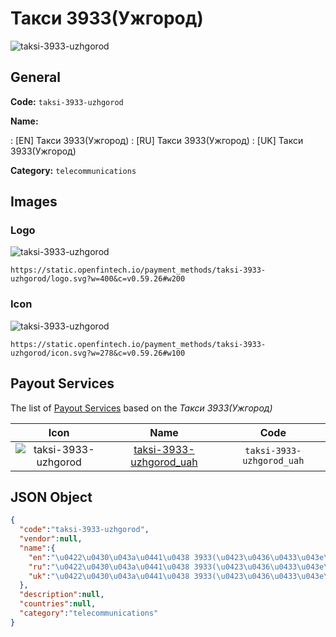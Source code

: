 
# Такси 3933(Ужгород) 
![taksi-3933-uzhgorod](https://static.openfintech.io/payment_methods/taksi-3933-uzhgorod/logo.svg?w=400&c=v0.59.26#w200)  

## General 
**Code:** `taksi-3933-uzhgorod` 
 
**Name:** 
 
:	[EN] Такси 3933(Ужгород) 
:	[RU] Такси 3933(Ужгород) 
:	[UK] Такси 3933(Ужгород) 
 
**Category:** `telecommunications` 
 

## Images 

### Logo 
![taksi-3933-uzhgorod](https://static.openfintech.io/payment_methods/taksi-3933-uzhgorod/logo.svg?w=400&c=v0.59.26#w200)  

```
https://static.openfintech.io/payment_methods/taksi-3933-uzhgorod/logo.svg?w=400&c=v0.59.26#w200
```  

### Icon 
![taksi-3933-uzhgorod](https://static.openfintech.io/payment_methods/taksi-3933-uzhgorod/icon.svg?w=278&c=v0.59.26#w100)  

```
https://static.openfintech.io/payment_methods/taksi-3933-uzhgorod/icon.svg?w=278&c=v0.59.26#w100
```  

## Payout Services 
 
The list of [Payout Services](/payout-services/) based on the _Такси 3933(Ужгород)_ 

|Icon|Name|Code| 
|:---:|:---:|:---:| 
|![taksi-3933-uzhgorod](https://static.openfintech.io/payout_methods/taksi-3933-uzhgorod/icon.svg?w=278&c=v0.59.26#w40) |[taksi-3933-uzhgorod_uah](/payout-services/taksi-3933-uzhgorod_uah/)|`taksi-3933-uzhgorod_uah`| 
 

## JSON Object 

```json
{
  "code":"taksi-3933-uzhgorod",
  "vendor":null,
  "name":{
    "en":"\u0422\u0430\u043a\u0441\u0438 3933(\u0423\u0436\u0433\u043e\u0440\u043e\u0434)",
    "ru":"\u0422\u0430\u043a\u0441\u0438 3933(\u0423\u0436\u0433\u043e\u0440\u043e\u0434)",
    "uk":"\u0422\u0430\u043a\u0441\u0438 3933(\u0423\u0436\u0433\u043e\u0440\u043e\u0434)"
  },
  "description":null,
  "countries":null,
  "category":"telecommunications"
}
```  
